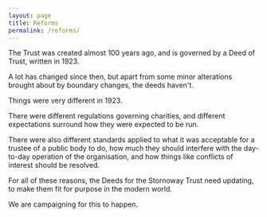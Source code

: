 ```yaml
---
layout: page
title: Reforms
permalink: /reforms/
---
```


The Trust was created almost 100 years ago, and is governed by a Deed of Trust, written in 1923.

A lot has changed since then, but apart from some minor alterations brought about by boundary changes, the deeds haven't.

Things were very different in 1923.

There were different regulations governing charities, and different expectations surround how they were expected to be run.

There were also different standards applied to what it was acceptable for a trustee of a public body to do, how much they should interfere with the day-to-day operation of the organisation, and how things like conflicts of interest should be resolved.

For all of these reasons, the Deeds for the Stornoway Trust need updating, to make them fit for purpose in the modern world.

We are campaigning for this to happen.
